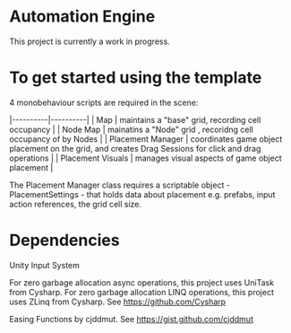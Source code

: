# Automation Engine 

This project is currently a work in progress. 

# To get started using the template

4 monobehaviour scripts are required in the scene: 

|----------|----------|
| Map    | maintains a "base" grid, recording cell occupancy |
| Node Map    | mainatins a "Node" grid , recoridng cell occupancy of by Nodes | 
| Placement Manager    | coordinates game object placement on the grid, and creates Drag Sessions for click and drag operations |
| Placement Visuals    | manages visual aspects of game object placement | 

The Placement Manager class requires a scriptable object - PlacementSettings - that holds data about placement e.g. prefabs, input action references, the grid cell size.   


# Dependencies

Unity Input System

For zero garbage allocation async operations, this project uses UniTask from Cysharp.
For zero garbage allocation LINQ operations, this project uses ZLinq from Cysharp. 
See https://github.com/Cysharp

Easing Functions by cjddmut.
See https://gist.github.com/cjddmut
